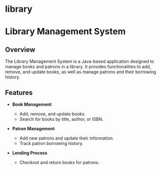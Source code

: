 # library

# Library Management System

## Overview
The Library Management System is a Java-based application designed to manage books and patrons in a library. It provides functionalities to add, remove, and update books, as well as manage patrons and their borrowing history.

## Features
- **Book Management**
  - Add, remove, and update books.
  - Search for books by title, author, or ISBN.

- **Patron Management**
  - Add new patrons and update their information.
  - Track patron borrowing history.

- **Lending Process**
  - Checkout and return books for patrons.


